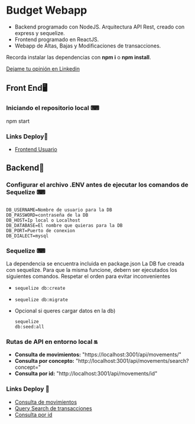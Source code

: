 # Budget Webapp

* Backend programado con NodeJS. Arquitectura API Rest, creado con express y sequelize.
* Frontend programado en ReactJS. 
* Webapp de Altas, Bajas y Modificaciones de transacciones.

Recorda instalar las dependencias con **npm i** o **npm install**.

[Dejame tu opinión en Linkedin](https://www.linkedin.com/feed/update/urn:li:activity:6860975632298369025/?commentUrn=urn%3Ali%3Acomment%3A(activity%3A6860933830874845184%2C6860975623041552384))

## Front End🖥
### Iniciando el repositorio local ⌨

npm start

### Links Deploy🔗

- [Frontend Usuario](https://gmcbudget.herokuapp.com/)


## Backend🔩
### Configurar el archivo .ENV antes de ejecutar los comandos de Sequelize ⌨

<pre><code>
DB_USERNAME=Nombre de usuario para la DB
DB_PASSWORD=contraseña de la DB
DB_HOST=Ip local o Localhost
DB_DATABASE=El nombre que quieras para la DB
DB_PORT=Puerto de conexion
DB_DIALECT=mysql
</code></pre>


### Sequelize ⌨
La dependencia se encuentra incluida en package.json
La DB fue creada con sequelize. Para que la misma funcione, debern ser ejecutados los siguientes comandos. Respetar el orden para evitar inconvenientes

- <pre><code>sequelize db:create</code></pre>
- <pre><code>sequelize db:migrate</code></pre>
- Opcional si queres cargar datos en la db) <pre><code>sequelize db:seed:all</code></pre>

### Rutas de API en entorno local 🔛

- **Consulta de movimientos:** "https://localhost:3001/api/movements/"
- **Consulta por concepto:** "http://localhost:3001/api/movements/search?concept="
- **Consulta por id:** "http://localhost:3001/api/movements/id"


### Links Deploy 🔗

- [Consulta de movimientos](https://nodeabm.herokuapp.com/api/movements)
- [Query Search de transacciones](https://nodeabm.herokuapp.com/api/movements/search?concept=)
- [Consulta por id](https://nodeabm.herokuapp.com/api/movements/REEMPLAZAR_NRO_ID)
